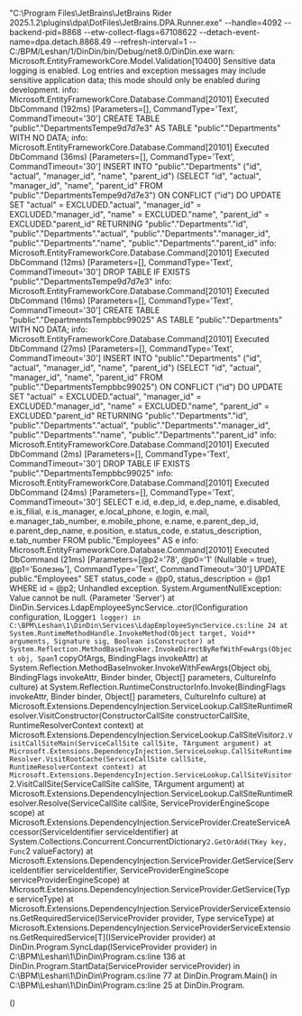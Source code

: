 "C:\Program Files\JetBrains\JetBrains Rider 2025.1.2\plugins\dpa\DotFiles\JetBrains.DPA.Runner.exe" --handle=4092 --backend-pid=8868 --etw-collect-flags=67108622 --detach-event-name=dpa.detach.8868.49 --refresh-interval=1 -- C:/BPM/Leshan/1/DinDin/bin/Debug/net8.0/DinDin.exe
warn: Microsoft.EntityFrameworkCore.Model.Validation[10400]
      Sensitive data logging is enabled. Log entries and exception messages may include sensitive application data; this mode should only be enabled during development.
info: Microsoft.EntityFrameworkCore.Database.Command[20101]
      Executed DbCommand (192ms) [Parameters=[], CommandType='Text', CommandTimeout='30']
      CREATE TABLE "public"."DepartmentsTempe9d7d7e3" AS TABLE "public"."Departments" WITH NO DATA;
info: Microsoft.EntityFrameworkCore.Database.Command[20101]
      Executed DbCommand (36ms) [Parameters=[], CommandType='Text', CommandTimeout='30']
      INSERT INTO "public"."Departments" ("id", "actual", "manager_id", "name", "parent_id") (SELECT "id", "actual", "manager_id", "name", "parent_id" FROM "public"."DepartmentsTempe9d7d7e3") ON CONFLICT ("id") DO UPDATE SET "actual" = EXCLUDED."actual", "manager_id" = EXCLUDED."manager_id", "name" = EXCLUDED."name", "parent_id" = EXCLUDED."parent_id" RETURNING "public"."Departments"."id", "public"."Departments"."actual", "public"."Departments"."manager_id", "public"."Departments"."name", "public"."Departments"."parent_id"
info: Microsoft.EntityFrameworkCore.Database.Command[20101]
      Executed DbCommand (12ms) [Parameters=[], CommandType='Text', CommandTimeout='30']
      DROP TABLE IF EXISTS "public"."DepartmentsTempe9d7d7e3"
info: Microsoft.EntityFrameworkCore.Database.Command[20101]
      Executed DbCommand (16ms) [Parameters=[], CommandType='Text', CommandTimeout='30']
      CREATE TABLE "public"."DepartmentsTempbbc99025" AS TABLE "public"."Departments" WITH NO DATA;
info: Microsoft.EntityFrameworkCore.Database.Command[20101]
      Executed DbCommand (27ms) [Parameters=[], CommandType='Text', CommandTimeout='30']
      INSERT INTO "public"."Departments" ("id", "actual", "manager_id", "name", "parent_id") (SELECT "id", "actual", "manager_id", "name", "parent_id" FROM "public"."DepartmentsTempbbc99025") ON CONFLICT ("id") DO 
UPDATE SET "actual" = EXCLUDED."actual", "manager_id" = EXCLUDED."manager_id", "name" = EXCLUDED."name", "parent_id" = EXCLUDED."parent_id" RETURNING "public"."Departments"."id", "public"."Departments"."actual", "public"."Departments"."manager_id", "public"."Departments"."name", "public"."Departments"."parent_id"
info: Microsoft.EntityFrameworkCore.Database.Command[20101]
      Executed DbCommand (2ms) [Parameters=[], CommandType='Text', CommandTimeout='30']
      DROP TABLE IF EXISTS "public"."DepartmentsTempbbc99025"
info: Microsoft.EntityFrameworkCore.Database.Command[20101]
      Executed DbCommand (24ms) [Parameters=[], CommandType='Text', CommandTimeout='30']
      SELECT e.id, e.dep_id, e.dep_name, e.disabled, e.is_filial, e.is_manager, e.local_phone, e.login, e.mail, e.manager_tab_number, e.mobile_phone, e.name, e.parent_dep_id, e.parent_dep_name, e.position, e.status_code, e.status_description, e.tab_number
      FROM public."Employees" AS e
info: Microsoft.EntityFrameworkCore.Database.Command[20101]
      Executed DbCommand (21ms) [Parameters=[@p2='78', @p0='1' (Nullable = true), @p1='Болезнь'], CommandType='Text', CommandTimeout='30']
      UPDATE public."Employees" SET status_code = @p0, status_description = @p1
      WHERE id = @p2;
Unhandled exception. System.ArgumentNullException: Value cannot be null. (Parameter 'Server')
   at DinDin.Services.LdapEmployeeSyncService..ctor(IConfiguration configuration, ILogger`1 logger) in C:\BPM\Leshan\1\DinDin\Services\LdapEmployeeSyncService.cs:line 24
   at System.RuntimeMethodHandle.InvokeMethod(Object target, Void** arguments, Signature sig, Boolean isConstructor)
   at System.Reflection.MethodBaseInvoker.InvokeDirectByRefWithFewArgs(Object obj, Span`1 copyOfArgs, BindingFlags invokeAttr)
   at System.Reflection.MethodBaseInvoker.InvokeWithFewArgs(Object obj, BindingFlags invokeAttr, Binder binder, Object[] parameters, CultureInfo culture)
   at System.Reflection.RuntimeConstructorInfo.Invoke(BindingFlags invokeAttr, Binder binder, Object[] parameters, CultureInfo culture)
   at Microsoft.Extensions.DependencyInjection.ServiceLookup.CallSiteRuntimeResolver.VisitConstructor(ConstructorCallSite constructorCallSite, RuntimeResolverContext context)
   at Microsoft.Extensions.DependencyInjection.ServiceLookup.CallSiteVisitor`2.VisitCallSiteMain(ServiceCallSite callSite, TArgument argument)
   at Microsoft.Extensions.DependencyInjection.ServiceLookup.CallSiteRuntimeResolver.VisitRootCache(ServiceCallSite callSite, RuntimeResolverContext context)
   at Microsoft.Extensions.DependencyInjection.ServiceLookup.CallSiteVisitor`2.VisitCallSite(ServiceCallSite callSite, TArgument argument)
   at Microsoft.Extensions.DependencyInjection.ServiceLookup.CallSiteRuntimeResolver.Resolve(ServiceCallSite callSite, ServiceProviderEngineScope scope)
   at Microsoft.Extensions.DependencyInjection.ServiceProvider.CreateServiceAccessor(ServiceIdentifier serviceIdentifier)
   at System.Collections.Concurrent.ConcurrentDictionary`2.GetOrAdd(TKey key, Func`2 valueFactory)
   at Microsoft.Extensions.DependencyInjection.ServiceProvider.GetService(ServiceIdentifier serviceIdentifier, ServiceProviderEngineScope serviceProviderEngineScope)
   at Microsoft.Extensions.DependencyInjection.ServiceProvider.GetService(Type serviceType)
   at Microsoft.Extensions.DependencyInjection.ServiceProviderServiceExtensions.GetRequiredService(IServiceProvider provider, Type serviceType)
   at Microsoft.Extensions.DependencyInjection.ServiceProviderServiceExtensions.GetRequiredService[T](IServiceProvider provider)
   at DinDin.Program.SyncLdap(IServiceProvider provider) in C:\BPM\Leshan\1\DinDin\Program.cs:line 136
   at DinDin.Program.StartData(ServiceProvider serviceProvider) in C:\BPM\Leshan\1\DinDin\Program.cs:line 77
   at DinDin.Program.Main() in C:\BPM\Leshan\1\DinDin\Program.cs:line 25
   at DinDin.Program.<Main>()












